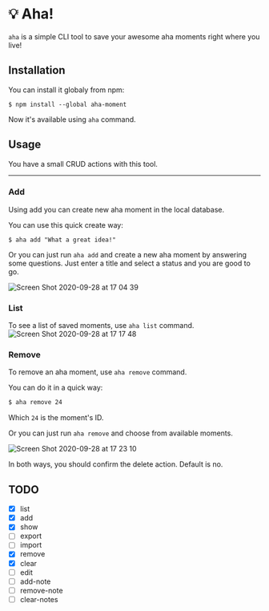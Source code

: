 # 💡 Aha!

`aha` is a simple CLI tool to save your awesome aha moments right where you live!

## Installation
You can install it globaly from npm:
```shell
$ npm install --global aha-moment
```
Now it's available using `aha` command.

## Usage
You have a small CRUD actions with this tool.

---

### Add
Using add you can create new aha moment in the local database.

You can use this quick create way:
```shell
$ aha add "What a great idea!"
```

Or you can just run `aha add` and create a new aha moment by answering some questions. Just enter a title and select a status and you are good to go.

![Screen Shot 2020-09-28 at 17 04 39](https://user-images.githubusercontent.com/2673262/94443120-7a6f0c00-01ad-11eb-8acb-068e1a967249.png)

### List
To see a list of saved moments, use `aha list` command.
![Screen Shot 2020-09-28 at 17 17 48](https://user-images.githubusercontent.com/2673262/94444023-8b6c4d00-01ae-11eb-8d3a-606e9b288442.png)

### Remove
To remove an aha moment, use `aha remove` command.

You can do it in a quick way:
```bash
$ aha remove 24
```

Which `24` is the moment's ID.

Or you can just run `aha remove` and choose from available moments.

![Screen Shot 2020-09-28 at 17 23 10](https://user-images.githubusercontent.com/2673262/94444719-4a286d00-01af-11eb-9196-6335e2e08acf.png)

In both ways, you should confirm the delete action. Default is no.


## TODO
- [x] list
- [x] add
- [x] show
- [ ] export
- [ ] import
- [x] remove
- [x] clear
- [ ] edit
- [ ] add-note
- [ ] remove-note
- [ ] clear-notes

